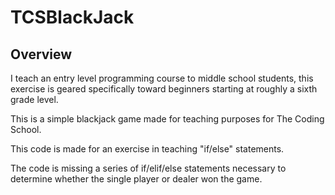 TCSBlackJack
============


Overview
--------

I teach an entry level programming course to middle school students, this exercise
is geared specifically toward beginners starting at roughly a sixth grade level. 

This is a simple blackjack game made for teaching purposes for The Coding School.

This code is made for an exercise in teaching "if/else" statements.

The code is missing a series of if/elif/else statements necessary to determine whether the single player
or dealer won the game. 
 
